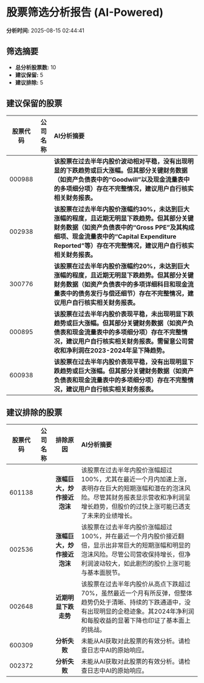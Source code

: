 # 股票筛选分析报告 (AI-Powered)

**分析时间:** 2025-08-15 02:44:41

## 筛选摘要

- **总分析股票数:** 10
- **建议保留:** 5
- **建议排除:** 5

## 建议保留的股票

| 股票代码 | 公司名称 | AI分析摘要 |
|:---:|:---:|:---|
| 000988 |  | **该股票在过去半年内股价波动相对平稳，没有出现明显的下跌趋势或巨大涨幅。但其部分关键财务数据（如资产负债表中的“Goodwill”以及现金流量表中的多项细分项）存在不完整情况，建议用户自行核实相关财务报表。** |
| 002938 |  | **该股票在过去半年内股价涨幅约30%，未达到巨大涨幅的程度，且近期无明显下跌趋势。但其部分关键财务数据（如资产负债表中的“Gross PPE”及其构成细项、现金流量表中的“Capital Expenditure Reported”等）存在不完整情况，建议用户自行核实相关财务报表。** |
| 300776 |  | **该股票在过去半年内股价涨幅约20%，未达到巨大涨幅的程度，且近期无明显下跌趋势。但其部分关键财务数据（如资产负债表中的多项详细科目和现金流量表中的债务发行与偿还细节）存在不完整情况，建议用户自行核实相关财务报表。** |
| 000895 |  | **该股票在过去半年内股价表现平稳，未出现明显下跌趋势或巨大涨幅。但其部分关键财务数据（如资产负债表和现金流量表中的多项细分项）存在不完整情况，建议用户自行核实相关财务报表。需留意公司营收和净利润在2023-2024年呈下降趋势。** |
| 600938 |  | **该股票在过去半年内股价表现平稳，没有出现明显下跌趋势或巨大涨幅。但其部分关键财务数据（如资产负债表和现金流量表中的多项细分项）存在不完整情况，建议用户自行核实相关财务报表。** |

## 建议排除的股票

| 股票代码 | 公司名称 | 排除原因 | AI分析摘要 |
|:---:|:---:|:---:|:---|
| 601138 |  | **涨幅巨大，炒作接近泡沫** | 该股票在过去半年内股价涨幅超过100%，尤其在最近一个月内加速上涨，表明存在巨大的短期涨幅和潜在的泡沫风险。尽管其财务报表显示营收和净利润呈增长趋势，但股价的过快上涨可能已透支了未来的业绩增长。 |
| 002536 |  | **涨幅巨大，炒作接近泡沫** | 该股票在过去半年内股价涨幅超过100%，并在最近一个月内股价接近翻倍，显示出非常巨大的短期涨幅和明显的泡沫风险。尽管公司营收保持增长，但净利润波动较大，如此剧烈的股价上涨可能与基本面脱节。 |
| 002648 |  | **近期明显下跌走势** | 该股票在过去半年内股价从高点下跌超过70%，虽然最近一个月有所反弹，但整体趋势仍处于清晰、持续的下跌通道中，没有出现明显的企稳迹象。其2024年净利润和每股收益的显著下降也印证了基本面上的挑战。 |
| 600309 |  | **分析失败** | 未能从AI获取对此股票的有效分析。请检查日志中AI的原始响应。 |
| 002372 |  | **分析失败** | 未能从AI获取对此股票的有效分析。请检查日志中AI的原始响应。 |
